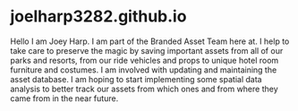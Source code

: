 # joelharp3282.github.io

Hello I am Joey Harp. I am part of the Branded Asset Team here at. I help to take care to preserve the magic by saving important assets from all of our parks and resorts, from our ride vehicles and props to unique hotel room furniture and costumes. I am involved with updating and maintaining the asset database. I am hoping to start implementing some spatial data analysis to better track our assets from which ones and from where they came from in the near future.
